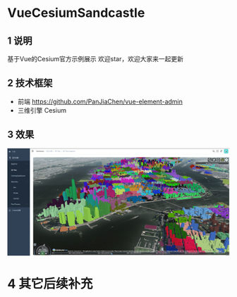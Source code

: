 # VueCesiumSandcastle

## 1 说明 
基于Vue的Cesium官方示例展示
欢迎star，欢迎大家来一起更新

## 2 技术框架
- 前端 https://github.com/PanJiaChen/vue-element-admin
- 三维引擎 Cesium

## 3 效果



![1646124086485](img/1646124086485.png)

# 4 其它后续补充
